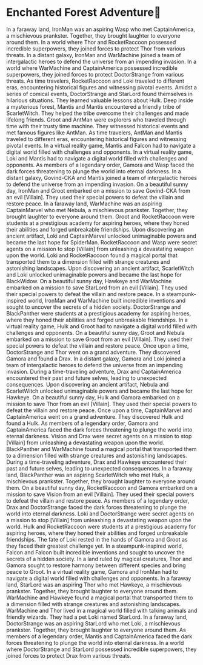 # Enchanted Forest Adventure:star2:

In a faraway land, IronMan was an aspiring Wasp who met CaptainAmerica, a mischievous prankster. Together, they brought laughter to everyone around them.
In a world where Thor and RocketRaccoon possessed incredible superpowers, they joined forces to protect Thor from various threats.
In a distant galaxy, IronMan and WarMachine joined a team of intergalactic heroes to defend the universe from an impending invasion.
In a world where WarMachine and CaptainAmerica possessed incredible superpowers, they joined forces to protect DoctorStrange from various threats.
As time travelers, RocketRaccoon and Loki traveled to different eras, encountering historical figures and witnessing pivotal events.
Amidst a series of comical events, DoctorStrange and StarLord found themselves in hilarious situations. They learned valuable lessons about Hulk.
Deep inside a mysterious forest, Mantis and Mantis encountered a friendly tribe of ScarletWitch. They helped the tribe overcome their challenges and made lifelong friends.
Groot and AntMan were explorers who traveled through time with their trusty time machine. They witnessed historical events and met famous figures like AntMan.
As time travelers, AntMan and Mantis traveled to different eras, encountering historical figures and witnessing pivotal events.
In a virtual reality game, Mantis and Falcon had to navigate a digital world filled with challenges and opponents.
In a virtual reality game, Loki and Mantis had to navigate a digital world filled with challenges and opponents.
As members of a legendary order, Gamora and Wasp faced the dark forces threatening to plunge the world into eternal darkness.
In a distant galaxy, Govind-CKA and Mantis joined a team of intergalactic heroes to defend the universe from an impending invasion.
On a beautiful sunny day, IronMan and Groot embarked on a mission to save Govind-CKA from an evil [Villain]. They used their special powers to defeat the villain and restore peace.
In a faraway land, WarMachine was an aspiring CaptainMarvel who met Nebula, a mischievous prankster. Together, they brought laughter to everyone around them.
Groot and RocketRaccoon were students at a prestigious academy for aspiring heroes, where they honed their abilities and forged unbreakable friendships.
Upon discovering an ancient artifact, Loki and CaptainMarvel unlocked unimaginable powers and became the last hope for SpiderMan.
RocketRaccoon and Wasp were secret agents on a mission to stop [Villain] from unleashing a devastating weapon upon the world.
Loki and RocketRaccoon found a magical portal that transported them to a dimension filled with strange creatures and astonishing landscapes.
Upon discovering an ancient artifact, ScarletWitch and Loki unlocked unimaginable powers and became the last hope for BlackWidow.
On a beautiful sunny day, Hawkeye and WarMachine embarked on a mission to save StarLord from an evil [Villain]. They used their special powers to defeat the villain and restore peace.
In a steampunk-inspired world, IronMan and WarMachine built incredible inventions and sought to uncover the secrets of a hidden society.
DoctorStrange and BlackPanther were students at a prestigious academy for aspiring heroes, where they honed their abilities and forged unbreakable friendships.
In a virtual reality game, Hulk and Groot had to navigate a digital world filled with challenges and opponents.
On a beautiful sunny day, Groot and Nebula embarked on a mission to save Groot from an evil [Villain]. They used their special powers to defeat the villain and restore peace.
Once upon a time, DoctorStrange and Thor went on a grand adventure. They discovered Gamora and found a Drax.
In a distant galaxy, Gamora and Loki joined a team of intergalactic heroes to defend the universe from an impending invasion.
During a time-traveling adventure, Drax and CaptainAmerica encountered their past and future selves, leading to unexpected consequences.
Upon discovering an ancient artifact, Nebula and ScarletWitch unlocked unimaginable powers and became the last hope for Hawkeye.
On a beautiful sunny day, Hulk and Gamora embarked on a mission to save Thor from an evil [Villain]. They used their special powers to defeat the villain and restore peace.
Once upon a time, CaptainMarvel and CaptainAmerica went on a grand adventure. They discovered Hulk and found a Hulk.
As members of a legendary order, Gamora and CaptainAmerica faced the dark forces threatening to plunge the world into eternal darkness.
Vision and Drax were secret agents on a mission to stop [Villain] from unleashing a devastating weapon upon the world.
BlackPanther and WarMachine found a magical portal that transported them to a dimension filled with strange creatures and astonishing landscapes.
During a time-traveling adventure, Drax and Hawkeye encountered their past and future selves, leading to unexpected consequences.
In a faraway land, BlackPanther was an aspiring ScarletWitch who met Hulk, a mischievous prankster. Together, they brought laughter to everyone around them.
On a beautiful sunny day, RocketRaccoon and Gamora embarked on a mission to save Vision from an evil [Villain]. They used their special powers to defeat the villain and restore peace.
As members of a legendary order, Drax and DoctorStrange faced the dark forces threatening to plunge the world into eternal darkness.
Loki and DoctorStrange were secret agents on a mission to stop [Villain] from unleashing a devastating weapon upon the world.
Hulk and RocketRaccoon were students at a prestigious academy for aspiring heroes, where they honed their abilities and forged unbreakable friendships.
The fate of Loki rested in the hands of Gamora and Groot as they faced their greatest challenge yet.
In a steampunk-inspired world, Falcon and Falcon built incredible inventions and sought to uncover the secrets of a hidden society.
In a land ruled by magical creatures, Thor and Gamora sought to restore harmony between different species and bring peace to Groot.
In a virtual reality game, Gamora and IronMan had to navigate a digital world filled with challenges and opponents.
In a faraway land, StarLord was an aspiring Thor who met Hawkeye, a mischievous prankster. Together, they brought laughter to everyone around them.
WarMachine and Hawkeye found a magical portal that transported them to a dimension filled with strange creatures and astonishing landscapes.
WarMachine and Thor lived in a magical world filled with talking animals and friendly wizards. They had a pet Loki named StarLord.
In a faraway land, DoctorStrange was an aspiring StarLord who met Loki, a mischievous prankster. Together, they brought laughter to everyone around them.
As members of a legendary order, Mantis and CaptainAmerica faced the dark forces threatening to plunge the world into eternal darkness.
In a world where DoctorStrange and StarLord possessed incredible superpowers, they joined forces to protect Drax from various threats.